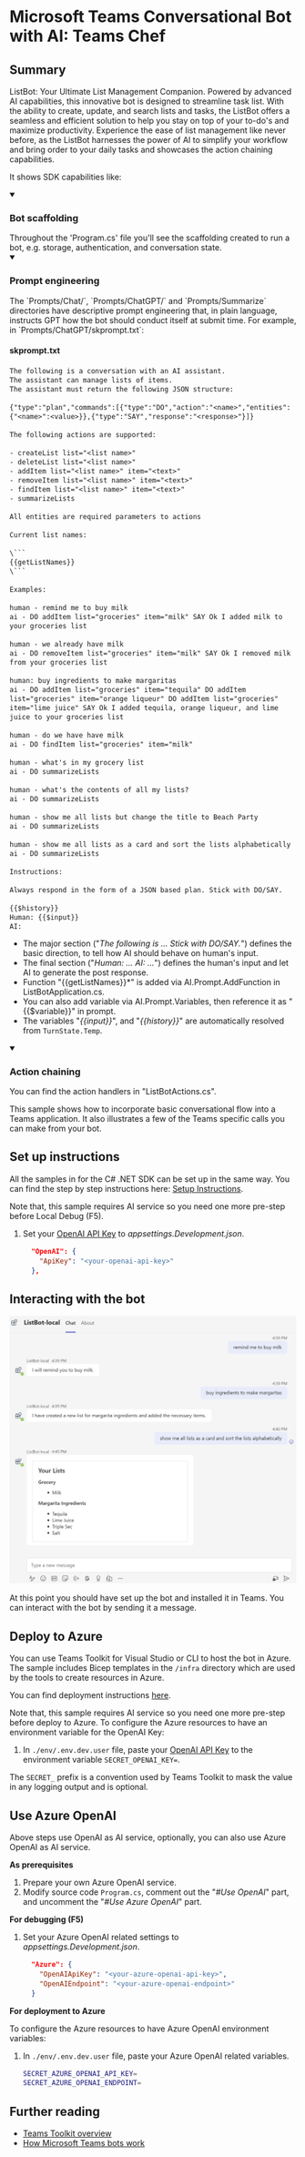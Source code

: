 # Microsoft Teams Conversational Bot with AI: Teams Chef

## Summary

ListBot: Your Ultimate List Management Companion. Powered by advanced AI capabilities, this innovative bot is designed to streamline task list. With the ability to create, update, and search lists and tasks, the ListBot offers a seamless and efficient solution to help you stay on top of your to-do's and maximize productivity. Experience the ease of list management like never before, as the ListBot harnesses the power of AI to simplify your workflow and bring order to your daily tasks and showcases the action chaining capabilities.

It shows SDK capabilities like:

<details open>
    <summary><h3>Bot scaffolding</h3></summary>
    Throughout the 'Program.cs' file you'll see the scaffolding created to run a bot, e.g. storage, authentication, and conversation state.
</details>

<details open>
    <summary><h3>Prompt engineering</h3></summary>
The `Prompts/Chat/`, `Prompts/ChatGPT/` and `Prompts/Summarize` directories have descriptive prompt engineering that, in plain language, instructs GPT how the bot should conduct itself at submit time. For example, in `Prompts/ChatGPT/skprompt.txt`:

#### skprompt.txt

```text
The following is a conversation with an AI assistant. 
The assistant can manage lists of items.
The assistant must return the following JSON structure:

{"type":"plan","commands":[{"type":"DO","action":"<name>","entities":{"<name>":<value>}},{"type":"SAY","response":"<response>"}]}

The following actions are supported:

- createList list="<list name>"
- deleteList list="<list name>"
- addItem list="<list name>" item="<text>"
- removeItem list="<list name>" item="<text>"
- findItem list="<list name>" item="<text>"
- summarizeLists

All entities are required parameters to actions

Current list names:

\```
{{getListNames}}
\```

Examples: 

human - remind me to buy milk
ai - DO addItem list="groceries" item="milk" SAY Ok I added milk to your groceries list

human - we already have milk
ai - DO removeItem list="groceries" item="milk" SAY Ok I removed milk from your groceries list

human: buy ingredients to make margaritas
ai - DO addItem list="groceries" item="tequila" DO addItem list="groceries" item="orange liqueur" DO addItem list="groceries" item="lime juice" SAY Ok I added tequila, orange liqueur, and lime juice to your groceries list 

human - do we have have milk
ai - DO findItem list="groceries" item="milk"

human - what's in my grocery list
ai - DO summarizeLists 

human - what's the contents of all my lists?
ai - DO summarizeLists

human - show me all lists but change the title to Beach Party
ai - DO summarizeLists

human - show me all lists as a card and sort the lists alphabetically
ai - DO summarizeLists

Instructions:

Always respond in the form of a JSON based plan. Stick with DO/SAY.

{{$history}}
Human: {{$input}}
AI:
```

- The major section ("*The following is ... Stick with DO/SAY.*") defines the basic direction, to tell how AI should behave on human's input.
- The final section ("*Human: ... AI: ...*") defines the human's input and let AI to generate the post response.
- Function "{{getListNames}}*" is added via AI.Prompt.AddFunction in ListBotApplication.cs.
- You can also add variable via AI.Prompt.Variables, then reference it as "{{$variable}}" in prompt.
- The variables "*{{input}}*", and "*{{history}}*" are automatically resolved from `TurnState.Temp`.
</details>

<details open>
    <summary><h3>Action chaining</h3></summary>
You can find the action handlers in "ListBotActions.cs".

This sample shows how to incorporate basic conversational flow into a Teams application. It also illustrates a few of the Teams specific calls you can make from your bot.
</details>

## Set up instructions

All the samples in for the C# .NET SDK can be set up in the same way. You can find the step by step instructions here: [Setup Instructions](../README.md).

Note that, this sample requires AI service so you need one more pre-step before Local Debug (F5).

1. Set your [OpenAI API Key](https://openai.com/api/) to *appsettings.Development.json*.

    ```json
      "OpenAI": {
        "ApiKey": "<your-openai-api-key>"
      },
    ```

## Interacting with the bot

![List Bot](./assets/ListBot.png)

At this point you should have set up the bot and installed it in Teams. You can interact with the bot by sending it a message.

## Deploy to Azure

You can use Teams Toolkit for Visual Studio or CLI to host the bot in Azure. The sample includes Bicep templates in the `/infra` directory which are used by the tools to create resources in Azure.

You can find deployment instructions [here](../README.md#deploy-to-azure).

Note that, this sample requires AI service so you need one more pre-step before deploy to Azure. To configure the Azure resources to have an environment variable for the OpenAI Key:

1. In `./env/.env.dev.user` file, paste your [OpenAI API Key](https://openai.com/api/) to the environment variable `SECRET_OPENAI_KEY=`.

The `SECRET_` prefix is a convention used by Teams Toolkit to mask the value in any logging output and is optional.

## Use Azure OpenAI

Above steps use OpenAI as AI service, optionally, you can also use Azure OpenAI as AI service.

**As prerequisites**

1. Prepare your own Azure OpenAI service.
1. Modify source code `Program.cs`, comment out the "*#Use OpenAI*" part, and uncomment the "*#Use Azure OpenAI*" part.

**For debugging (F5)**

1. Set your Azure OpenAI related settings to *appsettings.Development.json*.

    ```json
      "Azure": {
        "OpenAIApiKey": "<your-azure-openai-api-key>",
        "OpenAIEndpoint": "<your-azure-openai-endpoint>"
      }
    ```

**For deployment to Azure**

To configure the Azure resources to have Azure OpenAI environment variables:

1. In `./env/.env.dev.user` file, paste your Azure OpenAI related variables.

    ```bash
    SECRET_AZURE_OPENAI_API_KEY=
    SECRET_AZURE_OPENAI_ENDPOINT=
    ```

## Further reading

- [Teams Toolkit overview](https://aka.ms/vs-teams-toolkit-getting-started)
- [How Microsoft Teams bots work](https://docs.microsoft.com/en-us/azure/bot-service/bot-builder-basics-teams?view=azure-bot-service-4.0&tabs=csharp)
